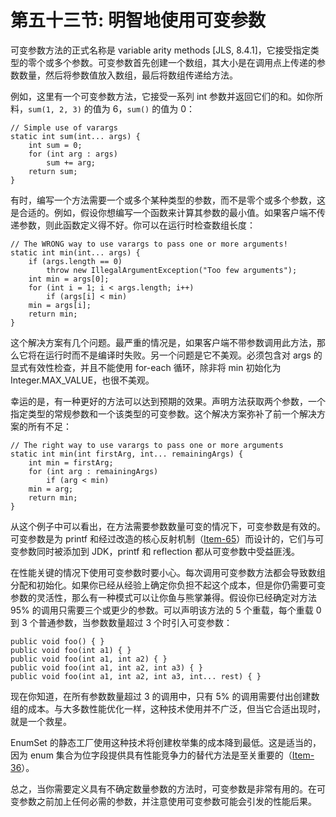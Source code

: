 # 第五十三节: 明智地使用可变参数

可变参数方法的正式名称是 variable arity methods [JLS, 8.4.1]，它接受指定类型的零个或多个参数。可变参数首先创建一个数组，其大小是在调用点上传递的参数数量，然后将参数值放入数组，最后将数组传递给方法。

例如，这里有一个可变参数方法，它接受一系列 int 参数并返回它们的和。如你所料，`sum(1, 2, 3)` 的值为 6，`sum()` 的值为 0：

```
// Simple use of varargs
static int sum(int... args) {
    int sum = 0;
    for (int arg : args)
        sum += arg;
    return sum;
}
```

有时，编写一个方法需要一个或多个某种类型的参数，而不是零个或多个参数，这是合适的。例如，假设你想编写一个函数来计算其参数的最小值。如果客户端不传递参数，则此函数定义得不好。你可以在运行时检查数组长度：

```
// The WRONG way to use varargs to pass one or more arguments!
static int min(int... args) {
    if (args.length == 0)
        throw new IllegalArgumentException("Too few arguments");
    int min = args[0];
    for (int i = 1; i < args.length; i++)
        if (args[i] < min)
    min = args[i];
    return min;
}
```

这个解决方案有几个问题。最严重的情况是，如果客户端不带参数调用此方法，那么它将在运行时而不是编译时失败。另一个问题是它不美观。必须包含对 args 的显式有效性检查，并且不能使用 for-each 循环，除非将 min 初始化为 Integer.MAX_VALUE，也很不美观。

幸运的是，有一种更好的方法可以达到预期的效果。声明方法获取两个参数，一个指定类型的常规参数和一个该类型的可变参数。这个解决方案弥补了前一个解决方案的所有不足：

```
// The right way to use varargs to pass one or more arguments
static int min(int firstArg, int... remainingArgs) {
    int min = firstArg;
    for (int arg : remainingArgs)
        if (arg < min)
    min = arg;
    return min;
}
```

从这个例子中可以看出，在方法需要参数数量可变的情况下，可变参数是有效的。可变参数是为 printf 和经过改造的核心反射机制（[Item-65](/Chapter-9/Chapter-9-Item-65-Prefer-interfaces-to-reflection.md)）而设计的，它们与可变参数同时被添加到 JDK，printf 和 reflection 都从可变参数中受益匪浅。

在性能关键的情况下使用可变参数时要小心。每次调用可变参数方法都会导致数组分配和初始化。如果你已经从经验上确定你负担不起这个成本，但是你仍需要可变参数的灵活性，那么有一种模式可以让你鱼与熊掌兼得。假设你已经确定对方法 95% 的调用只需要三个或更少的参数。可以声明该方法的 5 个重载，每个重载 0 到 3 个普通参数，当参数数量超过 3 个时引入可变参数：

```
public void foo() { }
public void foo(int a1) { }
public void foo(int a1, int a2) { }
public void foo(int a1, int a2, int a3) { }
public void foo(int a1, int a2, int a3, int... rest) { }
```

现在你知道，在所有参数数量超过 3 的调用中，只有 5% 的调用需要付出创建数组的成本。与大多数性能优化一样，这种技术使用并不广泛，但当它合适出现时，就是一个救星。

EnumSet 的静态工厂使用这种技术将创建枚举集的成本降到最低。这是适当的，因为 enum 集合为位字段提供具有性能竞争力的替代方法是至关重要的（[Item-36](/Chapter-6/Chapter-6-Item-36-Use-EnumSet-instead-of-bit-fields.md)）。

总之，当你需要定义具有不确定数量参数的方法时，可变参数是非常有用的。在可变参数之前加上任何必需的参数，并注意使用可变参数可能会引发的性能后果。